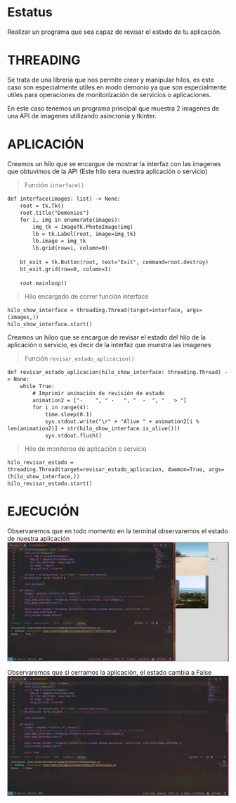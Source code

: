 # Estatus
Realizar un programa que sea capaz de revisar el estado de tu aplicación.

# THREADING
Se trata de una libreria que nos permite crear y manipular hilos, es este caso son especialmente utiles en modo demonio ya que son especialmente utiles para operaciones de monitorización de servicios o aplicaciones.

En este caso tenemos un programa principal que muestra 2 imagenes de una API de imagenes utilizando asincronia y tkinter.

# APLICACIÓN
Creamos un hilo que se encargue de mostrar la interfaz con las imagenes que obtuvimos de la API (Este hilo sera nuestra aplicación o servicio)

>Función `interface()`
```
def interface(images: list) -> None:
    root = tk.Tk()
    root.title("Demonios")
    for i, img in enumerate(images):
        img_tk = ImageTk.PhotoImage(img)
        lb = tk.Label(root, image=img_tk)
        lb.image = img_tk
        lb.grid(row=i, column=0)

    bt_exit = tk.Button(root, text="Exit", command=root.destroy)
    bt_exit.grid(row=0, column=1)
    
    root.mainloop()
```

>Hilo encargado de correr función interface
```
hilo_show_interface = threading.Thread(target=interface, args=(images,))
hilo_show_interface.start()
```

Creamos un hiloo que se encargue de revisar el estado del hilo de la aplicación o servicio, es decir de la interfaz que muestra las imagenes

>Función `revisar_estado_aplicacion()` 
```
def revisar_estado_aplicacion(hilo_show_interface: threading.Thread) -> None:
    while True:
        # Imprimir animación de revisión de estado
        animation2 = ["-    ", " -   ", "  -  ", "   > "]
        for i in range(4):
            time.sleep(0.1)
            sys.stdout.write("\r" + "Alive " + animation2[i % len(animation2)] + str(hilo_show_interface.is_alive()))
            sys.stdout.flush()
```

>Hilo de monitoreo de aplicación o servicio
```
hilo_revisar_estado = threading.Thread(target=revisar_estado_aplicacion, daemon=True, args=(hilo_show_interface,))
hilo_revisar_estado.start()
```

# EJECUCIÓN
Observaremos que en todo momento en la terminal observaremos el estado de nuestra aplicación
<img src="https://raw.githubusercontent.com/jhotwox/Estatus/refs/heads/main/2024-09-29_200703.png">

Observaremos que si cerramos la aplicación, el estado cambia a False
<img src="https://raw.githubusercontent.com/jhotwox/Estatus/refs/heads/main/2024-09-29_200730.png">
